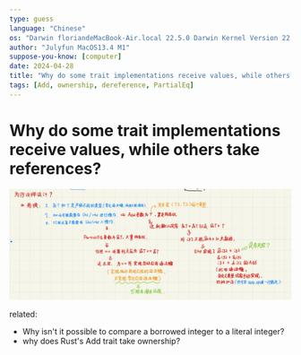 ```yaml
---
type: guess
language: "Chinese"
os: "Darwin floriandeMacBook-Air.local 22.5.0 Darwin Kernel Version 22.5.0: Mon Apr 24 20:53:44 PDT 2023; root:xnu-8796.121.2~5/RELEASE_ARM64_T8103 arm64"
author: "Julyfun MacOS13.4 M1"
suppose-you-know: [computer]
date: 2024-04-28
title: "Why do some trait implementations receive values, while others take references?"
tags: [Add, ownership, dereference, PartialEq]
---
```




# Why do some trait implementations receive values, while others take references?

![](/assets/8438e93d773c9ef64ea904dafa7cb994.jpg)

related: 

- Why isn't it possible to compare a borrowed integer to a literal integer?
- why does Rust's Add trait take ownership?

